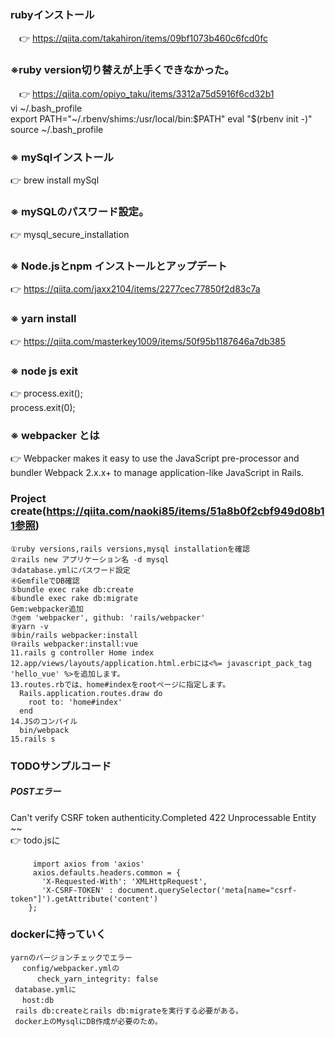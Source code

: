 ### rubyインストール
　👉 https://qiita.com/takahiron/items/09bf1073b460c6fcd0fc
### ※ruby version切り替えが上手くできなかった。
　👉 https://qiita.com/opiyo_taku/items/3312a75d5916f6cd32b1  
    vi ~/.bash_profile  
    export PATH="~/.rbenv/shims:/usr/local/bin:$PATH"  
    eval "$(rbenv init -)"  
    source ~/.bash_profile  
### ※ mySqlインストール
 👉 brew install mySql
### ※ mySQLのパスワード設定。
 👉 mysql_secure_installation
### ※ Node.jsとnpm インストールとアップデート
 👉 https://qiita.com/jaxx2104/items/2277cec77850f2d83c7a
### ※ yarn install  
 👉 https://qiita.com/masterkey1009/items/50f95b1187646a7db385
### ※ node js exit  
 👉 process.exit();  
    process.exit(0);
### ※ webpacker とは  
 👉 Webpacker makes it easy to use the JavaScript pre-processor and bundler Webpack 2.x.x+ to manage application-like JavaScript in Rails.

### Project create(https://qiita.com/naoki85/items/51a8b0f2cbf949d08b11参照)
```
①ruby versions,rails versions,mysql installationを確認
②rails new アプリケーション名 -d mysql
③database.ymlにパスワード設定
④GemfileでDB確認
⑤bundle exec rake db:create
⑥bundle exec rake db:migrate
Gem:webpacker追加
⑦gem 'webpacker', github: 'rails/webpacker'
⑧yarn -v
⑨bin/rails webpacker:install
⑩rails webpacker:install:vue
11.rails g controller Home index
12.app/views/layouts/application.html.erbには<%= javascript_pack_tag 'hello_vue' %>を追加します。
13.routes.rbでは、home#indexをrootページに指定します。
  Rails.application.routes.draw do
    root to: 'home#index'
  end
14.JSのコンパイル
  bin/webpack
15.rails s
```
### TODOサンプルコード
##### POSTエラー
Can't verify CSRF token authenticity.Completed 422 Unprocessable Entity ~~  
👉 todo.jsに  
```
　　　import axios from 'axios'
     axios.defaults.headers.common = {
       'X-Requested-With': 'XMLHttpRequest',
       'X-CSRF-TOKEN' : document.querySelector('meta[name="csrf-token"]').getAttribute('content')
    };
```
### dockerに持っていく
```
yarnのバージョンチェックでエラー
 　config/webpacker.ymlの
 　　　check_yarn_integrity: false
 database.ymlに
 　host:db
 rails db:createとrails db:migrateを実行する必要がある。
 docker上のMysqlにDB作成が必要のため。
```
